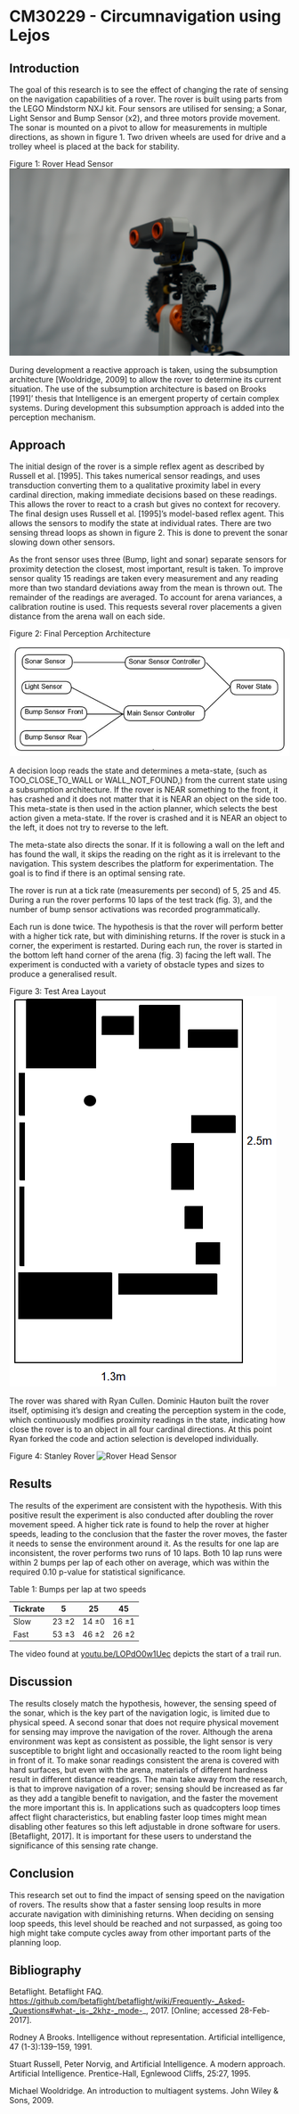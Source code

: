 # CM30229 - Circumnavigation using Lejos

## Introduction

The goal of this research is to see the effect of changing the rate of sensing on the navigation capabilities of a rover. The rover is built using parts from the LEGO Mindstorm NXJ kit. Four sensors are utilised for sensing; a Sonar, Light Sensor and Bump Sensor (x2), and three motors provide movement.
The sonar is mounted on a pivot to allow for measurements in multiple directions, as shown in figure 1. Two driven wheels are used for drive and a trolley wheel is placed at the back for stability.

Figure 1: Rover Head Sensor
![Rover Head Sensor](https://github.com/domhauton/CM30229-Intelligent-Control-Systems-Lejos/blob/master/writeup/dominic/img/headshot.JPG)

During development a reactive approach is taken, using the subsumption architecture [Wooldridge, 2009] to allow the rover to determine its current situation.
The use of the subsumption architecture is based on Brooks [1991]’ thesis that Intelligence is an emergent property of certain complex systems. During development this subsumption approach is added into the perception mechanism.

## Approach

The initial design of the rover is a simple reflex agent as described by Russell et al. [1995]. This takes numerical sensor readings, and uses transduction converting them to a qualitative proximity label in every cardinal direction, making immediate decisions based on these readings. This allows the rover to react to a crash but gives no context for recovery.
The final design uses Russell et al. [1995]’s model-based reflex agent. This allows the sensors to modify the state at individual rates. There are two sensing thread loops as shown in figure 2. This is done to prevent the sonar slowing down other sensors.

As the front sensor uses three (Bump, light and sonar) separate sensors for proximity detection the closest, most important, result is taken. To improve sensor quality 15 readings are taken every measurement and any reading more than two standard deviations away from the mean is thrown out. The remainder of the readings are averaged.
To account for arena variances, a calibration routine is used. This requests several rover placements a given distance from the arena wall on each side.

Figure 2: Final Perception Architecture
![Rover Head Sensor](https://github.com/domhauton/CM30229-Intelligent-Control-Systems-Lejos/blob/master/writeup/dominic/img/sensing-diagram.jpg)

A decision loop reads the state and determines a meta-state, (such as TOO_CLOSE_TO_WALL or WALL_NOT_FOUND,) from the current state using a subsumption architecture. If the rover is NEAR something to the front, it has crashed and it does not matter that it is NEAR an object on the side too. This meta-state is then used in the action planner, which selects the best action given a meta-state. If the rover is crashed and it is NEAR an object to the left, it does not try to reverse to the left.

The meta-state also directs the sonar. If it is following a wall on the left and has found the wall, it skips the reading on the right as it is irrelevant to the navigation. This system describes the platform for experimentation. The goal is to find if there is an optimal sensing rate.

The rover is run at a tick rate (measurements per second) of 5, 25 and 45. During a run the rover performs 10 laps of the test track (fig. 3), and the number of bump sensor activations was recorded programmatically.

Each run is done twice. The hypothesis is that the rover will perform better with a higher tick rate, but with diminishing returns. If the rover is stuck in a corner, the experiment is restarted. During each run, the rover is started in the bottom left hand corner of the arena (fig. 3) facing the left wall. The experiment is conducted with a variety of obstacle types and sizes to produce a generalised result.

Figure 3: Test Area Layout
![Rover Head Sensor](https://github.com/domhauton/CM30229-Intelligent-Control-Systems-Lejos/blob/master/writeup/dominic/img/test-area-layout.png)

The rover was shared with Ryan Cullen. Dominic Hauton built the rover itself, optimising it’s design and creating the perception system in the code, which continuously modifies proximity readings in the state, indicating how close the rover is to an object in all four cardinal directions. At this point Ryan forked the code and action selection is developed individually.

Figure 4: Stanley Rover
![Rover Head Sensor](https://github.com/domhauton/CM30229-Intelligent-Control-Systems-Lejos/blob/master/writeup/dominic/img/full.JPG)

## Results

The results of the experiment are consistent with the hypothesis. With this positive result the experiment is also conducted after doubling the rover movement speed. A higher tick rate is found to help the rover at higher speeds, leading to the conclusion that the faster the rover moves, the faster it needs to sense the environment around it.
As the results for one lap are inconsistent, the rover performs two runs of 10 laps. Both 10 lap runs were within 2 bumps per lap of each other on average, which was within the required 0.10 p-value for statistical significance.

Table 1: Bumps per lap at two speeds

| Tickrate |   5   |  25   |  45   |
| -------- |:-----:|:-----:|:-----:|
| Slow     | 23 ±2 | 14 ±0 | 16 ±1 |
| Fast	   | 53 ±3 | 46 ±2 | 26 ±2 |

The video found at [youtu.be/LOPdO0w1Uec](https://youtu.be/LOPdO0w1Uec) depicts the start of a trail run.

## Discussion

The results closely match the hypothesis, however, the sensing speed of the sonar, which is the key part of the navigation logic, is limited due to physical speed. A second sonar that does not require physical movement for sensing may improve the navigation of the rover.
Although the arena environment was kept as consistent as possible, the light sensor is very susceptible to bright light and occasionally reacted to the room light being in front of it. To make sonar readings consistent the arena is covered with hard surfaces, but even with the arena, materials of different hardness result in different distance readings.
The main take away from the research, is that to improve navigation of a rover; sensing should be increased as far as they add a tangible benefit to navigation, and the faster the movement the more important this is. In applications such as quadcopters loop times affect flight characteristics, but enabling faster loop times might mean disabling other features so this left adjustable in drone software for users. [Betaflight, 2017]. It is important for these users to understand the significance of this sensing rate change.

## Conclusion

This research set out to find the impact of sensing speed on the navigation of rovers. The results show that a faster sensing loop results in more accurate navigation with diminishing returns.
When deciding on sensing loop speeds, this level should be reached and not surpassed, as going too high might take compute cycles away from other important parts of the planning loop.

## Bibliography

   Betaflight. Betaflight FAQ. https://github.com/betaflight/betaflight/wiki/Frequently-_Asked-_Questions#what-_is-_2khz-_mode-_, 2017. [Online; accessed 28-Feb-2017].

   Rodney A Brooks. Intelligence without representation. Artificial intelligence, 47 (1-3):139–159, 1991.

   Stuart Russell, Peter Norvig, and Artificial Intelligence. A modern approach. Artificial Intelligence. Prentice-Hall, Egnlewood Cliffs, 25:27, 1995.

   Michael Wooldridge. An introduction to multiagent systems. John Wiley & Sons, 2009.
